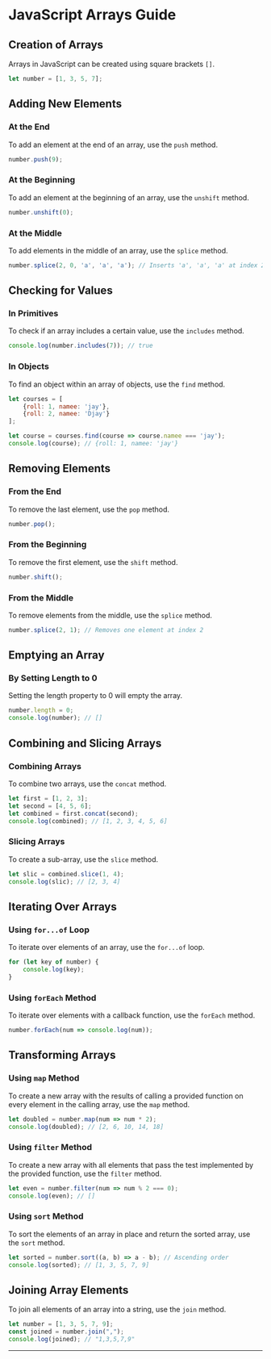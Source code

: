 # JavaScript Arrays Guide

## Creation of Arrays

Arrays in JavaScript can be created using square brackets `[]`.

```javascript
let number = [1, 3, 5, 7];
```

## Adding New Elements

### At the End
To add an element at the end of an array, use the `push` method.
```javascript
number.push(9);
```

### At the Beginning
To add an element at the beginning of an array, use the `unshift` method.
```javascript
number.unshift(0);
```

### At the Middle
To add elements in the middle of an array, use the `splice` method.
```javascript
number.splice(2, 0, 'a', 'a', 'a'); // Inserts 'a', 'a', 'a' at index 2
```

## Checking for Values

### In Primitives
To check if an array includes a certain value, use the `includes` method.
```javascript
console.log(number.includes(7)); // true
```

### In Objects
To find an object within an array of objects, use the `find` method.

```javascript
let courses = [
    {roll: 1, namee: 'jay'},
    {roll: 2, namee: 'Djay'}
];

let course = courses.find(course => course.namee === 'jay');
console.log(course); // {roll: 1, namee: 'jay'}
```

## Removing Elements

### From the End
To remove the last element, use the `pop` method.
```javascript
number.pop();
```

### From the Beginning
To remove the first element, use the `shift` method.
```javascript
number.shift();
```

### From the Middle
To remove elements from the middle, use the `splice` method.
```javascript
number.splice(2, 1); // Removes one element at index 2
```

## Emptying an Array

### By Setting Length to 0
Setting the length property to 0 will empty the array.
```javascript
number.length = 0;
console.log(number); // []
```

## Combining and Slicing Arrays

### Combining Arrays
To combine two arrays, use the `concat` method.
```javascript
let first = [1, 2, 3];
let second = [4, 5, 6];
let combined = first.concat(second);
console.log(combined); // [1, 2, 3, 4, 5, 6]
```

### Slicing Arrays
To create a sub-array, use the `slice` method.
```javascript
let slic = combined.slice(1, 4);
console.log(slic); // [2, 3, 4]
```

## Iterating Over Arrays

### Using `for...of` Loop
To iterate over elements of an array, use the `for...of` loop.
```javascript
for (let key of number) {
    console.log(key);
}
```

### Using `forEach` Method
To iterate over elements with a callback function, use the `forEach` method.
```javascript
number.forEach(num => console.log(num));
```

## Transforming Arrays

### Using `map` Method
To create a new array with the results of calling a provided function on every element in the calling array, use the `map` method.
```javascript
let doubled = number.map(num => num * 2);
console.log(doubled); // [2, 6, 10, 14, 18]
```

### Using `filter` Method
To create a new array with all elements that pass the test implemented by the provided function, use the `filter` method.
```javascript
let even = number.filter(num => num % 2 === 0);
console.log(even); // []
```

### Using `sort` Method
To sort the elements of an array in place and return the sorted array, use the `sort` method.
```javascript
let sorted = number.sort((a, b) => a - b); // Ascending order
console.log(sorted); // [1, 3, 5, 7, 9]
```

## Joining Array Elements
To join all elements of an array into a string, use the `join` method.
```javascript
let number = [1, 3, 5, 7, 9];
const joined = number.join(",");
console.log(joined); // "1,3,5,7,9"
```

---
